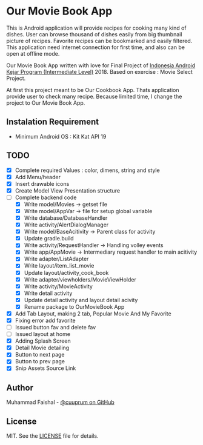Our Movie Book App
================

This is Android application will provide recipes for cooking many kind of dishes.
User can browse thousand of dishes easily from big thumbnail picture of recipes. 
Favorite recipes can be bookmarked and easily filtered.
This application need internet connection for first time, and also can be open at offline mode.

Our Movie Book App written with love for Final Project of [Indonesia Android Kejar Program (Intermediate Level)][1] 2018.
Based on exercise : Movie Select Project.

At first this project meant to be Our Cookbook App. Thats application provide user to check many recipe.
Because limited time, I change the project to Our Movie Book App.


Instalation Requirement
-----------------------
 * Minimum Android OS : Kit Kat API 19
 

TODO
----
 * [x] Complete required Values : color, dimens, string and style
 * [x] Add Menu/header
 * [x] Insert drawable icons
 * [x] Create Model View Presentation structure
 * [ ] Complete backend code
	* [x] Write model/Movies -> getset file
	* [x] Write model/AppVar -> file for setup global variable
	* [x] Write database/DatabaseHandler 
	* [x] Write activity/AlertDialogManager
	* [x] Write model/BaseAcitivity -> Parent class for activity	
	* [x] Update gradle.build
	* [x] Write activity/RequestHandler -> Handling volley events
	* [x] Write app/AppMovie -> Intermediary  request handler to main acitivity
	* [x] Write adapter/ListAdapter
	* [x] Write layout/item_list_movie
	* [x] Update layout/activity_cook_book
	* [x] Write adapter/viewholders/MovieViewHolder
	* [x] Write activity/MovieActivity
	* [x] Write detail activity
	* [x] Update detail activity and layout detail acivity
	* [x] Rename package to OurMovieBook App
 * [x] Add Tab Layout, making 2 tab, Popular Movie And My Favorite	
 * [x] Fixing error add favorite
 * [ ] Issued button fav and delete fav
 * [ ] Issued layout at home
 * [x] Adding Splash Screen
 * [x] Detail Movie detailing
 * [x] Button to next page
 * [x] Button to prev page
 * [x] Snip Assets Source Link
	
Author
------
Muhammad Faishal - [@cuuprum on GitHub][2]

License
-------
MIT. See the [LICENSE][3] file for details.

[1]: http://indonesiaandroidkejar.id/
[2]: https://github.com/cuuprum	
[3]: https://github.com/cuuprum/blob/master/LICENSE
